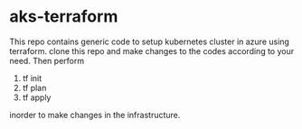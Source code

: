 # aks-terraform

This repo contains generic code to setup kubernetes cluster in azure using terraform.
clone this repo and make changes to the codes according to your need. Then perform
1) tf init
2) tf plan
3) tf apply

inorder to make changes in the infrastructure.
